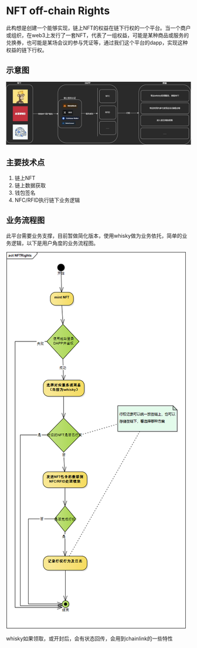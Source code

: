 
# NFT off-chain Rights
此构想是创建一个能够实现，链上NFT的权益在链下行权的一个平台。当一个商户或组织，在web3上发行了一套NFT，代表了一组权益，可能是某种商品或服务的兑换券，也可能是某场会议的参与凭证等，通过我们这个平台的dapp，实现这种权益的链下行权。


## 示意图
![avatar](示意图.jpg)

## 主要技术点
1. 链上NFT
2. 链上数据获取
3. 钱包签名
4. NFC/RFID执行链下业务逻辑

## 业务流程图
此平台需要业务支撑，目前暂做简化版本，使用whisky做为业务依托，简单的业务逻辑，以下是用户角度的业务流程图。

![avatar](流程图.png)


whisky如果领取，或开封后，会有状态回传，会用到chainlink的一些特性
